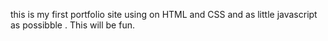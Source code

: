 this is my first portfolio site using on HTML and CSS and as little javascript as possibble . This will be fun.

